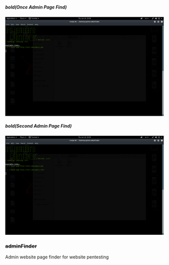 ##### bold(Once Admin Page Find)

![Screenshot](1.png)


##### bold(Second Admin Page Find)


![Screenshot](2.png)

### ~~adminFinder~~

Admin website page finder for website pentesting
